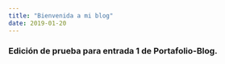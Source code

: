 ```yaml
---
title: "Bienvenida a mi blog"
date: 2019-01-20
---
```


### Edición de prueba para entrada 1 de Portafolio-Blog.
